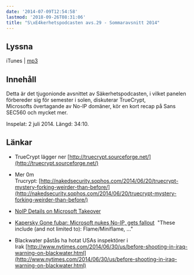 ```yaml
---
date: '2014-07-09T12:54:58'
lastmod: '2018-09-26T08:31:06'
title: "S\xE4kerhetspodcasten avs.29 - Sommaravsnitt 2014"
---
```

## Lyssna

iTunes \| [mp3](http://traffic.libsyn.com/sakerhetspodcasten/Sommar_2014_2_mixdown.mp3)

## Innehåll

Detta är det tjugonionde avsnittet av Säkerhetspodcasten, i vilket panelen förbereder
sig för semester i solen, diskuterar TrueCrypt, Microsofts övertagande av No-IP domäner,
kör en kort recap på Sans SEC560 och mycket mer.

Inspelat: 2 juli 2014. Längd: 34:10.

## Länkar


* TrueCrypt lägger ner [http://truecrypt.sourceforge.net/](http://truecrypt.sourceforge.net/)

* Mer 0m Trucrypt: [http://nakedsecurity.sophos.com/2014/06/20/truecrypt-mystery-forking-weirder-than-before/](http://nakedsecurity.sophos.com/2014/06/20/truecrypt-mystery-forking-weirder-than-before/)

* [NoIP Details on Microsoft Takeover](http://www.noip.com/blog/2014/07/10/microsoft-takedown-details-updates/)

* [Kapersky Gone fubar: Microsoft nukes No-IP, gets fallout](http://business.kaspersky.com/gone-fubar-microsoft-nukes-no-ip-gets-fallout/2178)  "These include (and not limited to): Flame/Miniflame, ..."

* Blackwater påstås ha hotat USAs inspektörer i Irak [http://www.nytimes.com/2014/06/30/us/before-shooting-in-iraq-warning-on-blackwater.html](http://www.nytimes.com/2014/06/30/us/before-shooting-in-iraq-warning-on-blackwater.html)




